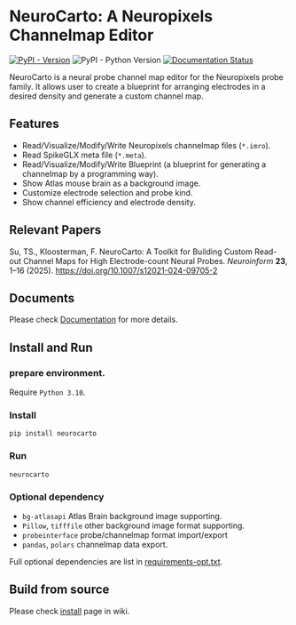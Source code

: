 NeuroCarto: A Neuropixels Channelmap Editor
===========================================

[![PyPI - Version](https://img.shields.io/pypi/v/neurocarto)](https://pypi.org/project/neurocarto/)
![PyPI - Python Version](https://img.shields.io/pypi/pyversions/neurocarto)
[![Documentation Status](https://readthedocs.org/projects/neurocarto/badge/?version=latest)](https://neurocarto.readthedocs.io/en/latest/?badge=latest)

NeuroCarto is a neural probe channel map editor for the Neuropixels probe family.
It allows user to create a blueprint for arranging electrodes in a desired density
and generate a custom channel map.

Features
--------

- Read/Visualize/Modify/Write Neuropixels channelmap files (`*.imro`).
- Read SpikeGLX meta file (`*.meta`).
- Read/Visualize/Modify/Write Blueprint (a blueprint for generating a channelmap by a programming way).
- Show Atlas mouse brain as a background image.
- Customize electrode selection and probe kind.
- Show channel efficiency and electrode density.

Relevant Papers
---------------

Su, TS., Kloosterman, F. NeuroCarto: A Toolkit for Building Custom Read-out Channel Maps for
High Electrode-count Neural Probes. *Neuroinform* **23**, 1–16 (2025).
https://doi.org/10.1007/s12021-024-09705-2

Documents
---------

Please check [Documentation](https://neurocarto.readthedocs.io/en/latest/) for more details.

Install and Run
---------------

### prepare environment.

Require `Python 3.10`.

### Install

```shell
pip install neurocarto
```

### Run

```shell
neurocarto
```

### Optional dependency

* `bg-atlasapi` Atlas Brain background image supporting.
* `Pillow`, `tifffile` other background image format supporting.
* `probeinterface` probe/channelmap format import/export
* `pandas`, `polars` channelmap data export.

Full optional dependencies are list in [requirements-opt.txt](requirements-opt.txt).

Build from source
-----------------

Please check [install](https://github.com/AntonioST/chmap_editor/wiki/install) page in wiki.


